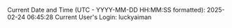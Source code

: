 Current Date and Time (UTC - YYYY-MM-DD HH:MM:SS formatted): 2025-02-24 06:45:28
Current User's Login: luckyaiman
